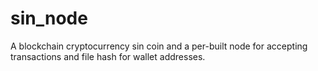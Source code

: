 # sin_node
A blockchain cryptocurrency sin coin and a per-built  node for accepting transactions and file hash for wallet addresses. 

